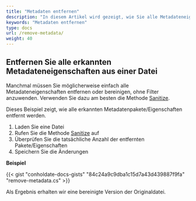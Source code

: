```yaml
---
title: "Metadaten entfernen"
description: "In diesem Artikel wird gezeigt, wie Sie alle Metadateneigenschaften bereinigen oder entfernen, ohne Filter anzuwenden. Sie können dies tun, indem Sie die Sanitize-Methode verwenden."
keywords: "Metadaten entfernen"
type: docs
url: /remove-metadata/
weight: 40
---
```


## Entfernen Sie alle erkannten Metadateneigenschaften aus einer Datei

Manchmal müssen Sie möglicherweise einfach alle Metadateneigenschaften entfernen oder bereinigen, ohne Filter anzuwenden. Verwenden Sie dazu am besten die Methode [Sanitize](https://apireference.groupdocs.com/net/metadata/groupdocs.metadata/metadata/methods/sanitize).

Dieses Beispiel zeigt, wie alle erkannten Metadatenpakete/Eigenschaften entfernt werden.

1. Laden Sie eine Datei
2. Rufen Sie die Methode [Sanitize](https://apireference.groupdocs.com/net/metadata/groupdocs.metadata/metadata/methods/sanitize) auf
3. Überprüfen Sie die tatsächliche Anzahl der entfernten Pakete/Eigenschaften
4. Speichern Sie die Änderungen

**Beispiel**

{{< gist "conholdate-docs-gists" "84c24a9c9dba1c15d7a43d439887f9fa" "remove-metadata.cs" >}}

Als Ergebnis erhalten wir eine bereinigte Version der Originaldatei.








